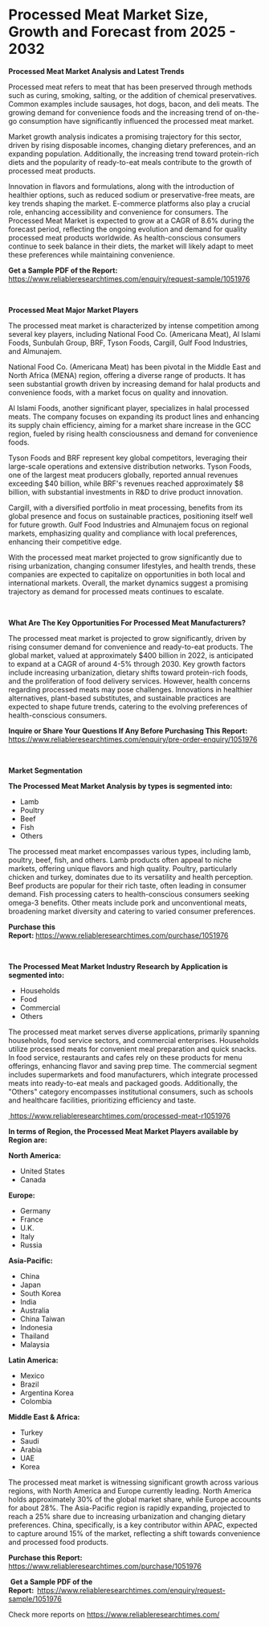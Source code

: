 <p><h1>Processed Meat Market Size, Growth and Forecast from 2025 - 2032</h1></p><p><strong>Processed Meat Market Analysis and Latest Trends</strong></p>
<p><p>Processed meat refers to meat that has been preserved through methods such as curing, smoking, salting, or the addition of chemical preservatives. Common examples include sausages, hot dogs, bacon, and deli meats. The growing demand for convenience foods and the increasing trend of on-the-go consumption have significantly influenced the processed meat market.</p><p>Market growth analysis indicates a promising trajectory for this sector, driven by rising disposable incomes, changing dietary preferences, and an expanding population. Additionally, the increasing trend toward protein-rich diets and the popularity of ready-to-eat meals contribute to the growth of processed meat products. </p><p>Innovation in flavors and formulations, along with the introduction of healthier options, such as reduced sodium or preservative-free meats, are key trends shaping the market. E-commerce platforms also play a crucial role, enhancing accessibility and convenience for consumers. The Processed Meat Market is expected to grow at a CAGR of 8.6% during the forecast period, reflecting the ongoing evolution and demand for quality processed meat products worldwide. As health-conscious consumers continue to seek balance in their diets, the market will likely adapt to meet these preferences while maintaining convenience.</p></p>
<p><strong>Get a Sample PDF of the Report:&nbsp;</strong> <a href="https://www.reliableresearchtimes.com/enquiry/request-sample/1051976?utm_campaign=2308&utm_medium=2&utm_source=Github&utm_content=ia&utm_term=14022025&utm_id=processed-meat">https://www.reliableresearchtimes.com/enquiry/request-sample/1051976</a></p>
<p>&nbsp;</p>
<p><strong>Processed Meat Major Market Players</strong></p>
<p><p>The processed meat market is characterized by intense competition among several key players, including National Food Co. (Americana Meat), Al Islami Foods, Sunbulah Group, BRF, Tyson Foods, Cargill, Gulf Food Industries, and Almunajem. </p><p>National Food Co. (Americana Meat) has been pivotal in the Middle East and North Africa (MENA) region, offering a diverse range of products. It has seen substantial growth driven by increasing demand for halal products and convenience foods, with a market focus on quality and innovation.</p><p>Al Islami Foods, another significant player, specializes in halal processed meats. The company focuses on expanding its product lines and enhancing its supply chain efficiency, aiming for a market share increase in the GCC region, fueled by rising health consciousness and demand for convenience foods.</p><p>Tyson Foods and BRF represent key global competitors, leveraging their large-scale operations and extensive distribution networks. Tyson Foods, one of the largest meat producers globally, reported annual revenues exceeding $40 billion, while BRF's revenues reached approximately $8 billion, with substantial investments in R&D to drive product innovation.</p><p>Cargill, with a diversified portfolio in meat processing, benefits from its global presence and focus on sustainable practices, positioning itself well for future growth. Gulf Food Industries and Almunajem focus on regional markets, emphasizing quality and compliance with local preferences, enhancing their competitive edge.</p><p>With the processed meat market projected to grow significantly due to rising urbanization, changing consumer lifestyles, and health trends, these companies are expected to capitalize on opportunities in both local and international markets. Overall, the market dynamics suggest a promising trajectory as demand for processed meats continues to escalate.</p></p>
<p>&nbsp;</p>
<p><strong>What Are The Key Opportunities For Processed Meat Manufacturers?</strong></p>
<p><p>The processed meat market is projected to grow significantly, driven by rising consumer demand for convenience and ready-to-eat products. The global market, valued at approximately $400 billion in 2022, is anticipated to expand at a CAGR of around 4-5% through 2030. Key growth factors include increasing urbanization, dietary shifts toward protein-rich foods, and the proliferation of food delivery services. However, health concerns regarding processed meats may pose challenges. Innovations in healthier alternatives, plant-based substitutes, and sustainable practices are expected to shape future trends, catering to the evolving preferences of health-conscious consumers.</p></p>
<p><strong>Inquire or Share Your Questions If Any Before Purchasing This Report:</strong> <a href="https://www.reliableresearchtimes.com/enquiry/pre-order-enquiry/1051976?utm_campaign=2308&utm_medium=2&utm_source=Github&utm_content=ia&utm_term=14022025&utm_id=processed-meat">https://www.reliableresearchtimes.com/enquiry/pre-order-enquiry/1051976</a></p>
<p>&nbsp;</p>
<p><strong>Market Segmentation</strong></p>
<p><strong>The Processed Meat Market Analysis by types is segmented into:</strong></p>
<p><ul><li>Lamb</li><li>Poultry</li><li>Beef</li><li>Fish</li><li>Others</li></ul></p>
<p><p>The processed meat market encompasses various types, including lamb, poultry, beef, fish, and others. Lamb products often appeal to niche markets, offering unique flavors and high quality. Poultry, particularly chicken and turkey, dominates due to its versatility and health perception. Beef products are popular for their rich taste, often leading in consumer demand. Fish processing caters to health-conscious consumers seeking omega-3 benefits. Other meats include pork and unconventional meats, broadening market diversity and catering to varied consumer preferences.</p></p>
<p><strong>Purchase this Report:&nbsp;</strong><a href="https://www.reliableresearchtimes.com/purchase/1051976?utm_campaign=2308&utm_medium=2&utm_source=Github&utm_content=ia&utm_term=14022025&utm_id=processed-meat">https://www.reliableresearchtimes.com/purchase/1051976</a></p>
<p>&nbsp;</p>
<p><strong>The Processed Meat Market Industry Research by Application is segmented into:</strong></p>
<p><ul><li>Households</li><li>Food</li><li>Commercial</li><li>Others</li></ul></p>
<p><p>The processed meat market serves diverse applications, primarily spanning households, food service sectors, and commercial enterprises. Households utilize processed meats for convenient meal preparation and quick snacks. In food service, restaurants and cafes rely on these products for menu offerings, enhancing flavor and saving prep time. The commercial segment includes supermarkets and food manufacturers, which integrate processed meats into ready-to-eat meals and packaged goods. Additionally, the "Others" category encompasses institutional consumers, such as schools and healthcare facilities, prioritizing efficiency and taste.</p></p>
<p><a href="https://www.reliableresearchtimes.com/processed-meat-r1051976?utm_campaign=2308&utm_medium=2&utm_source=Github&utm_content=ia&utm_term=14022025&utm_id=processed-meat">&nbsp;https://www.reliableresearchtimes.com/processed-meat-r1051976</a></p>
<p><strong>In terms of Region, the Processed Meat Market Players available by Region are:</strong></p>
<p>
    <p> <strong> North America: </strong>
        <ul>
            <li>United States</li>
            <li>Canada</li>
        </ul>
        </p> 
    <p> <strong> Europe: </strong>
        <ul>
            <li>Germany</li>
            <li>France</li>
            <li>U.K.</li>
            <li>Italy</li>
            <li>Russia</li>
        </ul>
        </p> 
    <p> <strong> Asia-Pacific: </strong>
        <ul>
            <li>China</li>
            <li>Japan</li>
            <li>South Korea</li>
            <li>India</li>
            <li>Australia</li>
            <li>China Taiwan</li>
            <li>Indonesia</li>
            <li>Thailand</li>
            <li>Malaysia</li>
        </ul>
        </p> 
    <p> <strong> Latin America: </strong>
        <ul>
            <li>Mexico</li>
            <li>Brazil</li>
            <li>Argentina Korea</li>
            <li>Colombia</li>
        </ul>
        </p> 
    <p> <strong> Middle East & Africa: </strong>
        <ul>
            <li>Turkey</li>
            <li>Saudi</li>
            <li>Arabia</li>
            <li>UAE</li>
            <li>Korea</li>
        </ul>
    </p>
    </p>
<p><p>The processed meat market is witnessing significant growth across various regions, with North America and Europe currently leading. North America holds approximately 30% of the global market share, while Europe accounts for about 28%. The Asia-Pacific region is rapidly expanding, projected to reach a 25% share due to increasing urbanization and changing dietary preferences. China, specifically, is a key contributor within APAC, expected to capture around 15% of the market, reflecting a shift towards convenience and processed food products.</p></p>
<p><strong>Purchase this Report: </strong><a href="https://www.reliableresearchtimes.com/purchase/1051976?utm_campaign=2308&utm_medium=2&utm_source=Github&utm_content=ia&utm_term=14022025&utm_id=processed-meat">https://www.reliableresearchtimes.com/purchase/1051976</a></p>
<p>&nbsp;<strong>Get a Sample PDF of the Report:&nbsp;&nbsp;</strong><a href="https://www.reliableresearchtimes.com/enquiry/request-sample/1051976?utm_campaign=2308&utm_medium=2&utm_source=Github&utm_content=ia&utm_term=14022025&utm_id=processed-meat">https://www.reliableresearchtimes.com/enquiry/request-sample/1051976</a></p>
<p><strong></strong></p>
<p>Check more reports on <a href="https://www.reliableresearchtimes.com/?utm_campaign=2308&utm_medium=2&utm_source=Github&utm_content=ia&utm_term=14022025&utm_id=processed-meat">https://www.reliableresearchtimes.com/</a></p>